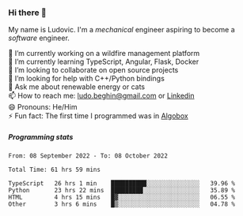 ### Hi there 👋

My name is Ludovic. I'm a *mechanical* engineer aspiring to become a *software* engineer.

 🔭 I’m currently working on a wildfire management platform<br/>
 🌱 I’m currently learning TypeScript, Angular, Flask, Docker<br/>
 👯 I’m looking to collaborate on open source projects<br/>
 🤔 I’m looking for help with C++/Python bindings<br/>
 💬 Ask me about renewable energy or cats<br/>
 📫 How to reach me: ludo.beghin@gmail.com or [Linkedin](https://www.linkedin.com/in/ludovic-beghin/)<br/>
 😄 Pronouns: He/Him<br/>
 ⚡ Fun fact: The first time I programmed was in [Algobox](https://fr.wikipedia.org/wiki/Algobox)<br/>

##### Programming stats
<!--START_SECTION:waka-->

```text
From: 08 September 2022 - To: 08 October 2022

Total Time: 61 hrs 59 mins

TypeScript   26 hrs 1 min    ██████████░░░░░░░░░░░░░░░   39.96 %
Python       23 hrs 22 mins  █████████░░░░░░░░░░░░░░░░   35.89 %
HTML         4 hrs 15 mins   █▓░░░░░░░░░░░░░░░░░░░░░░░   06.55 %
Other        3 hrs 6 mins    █▒░░░░░░░░░░░░░░░░░░░░░░░   04.78 %
```

<!--END_SECTION:waka-->
